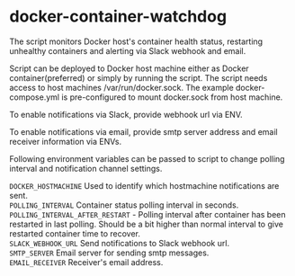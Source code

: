 # docker-container-watchdog
The script monitors Docker host's container health status, restarting unhealthy containers and alerting via Slack webhook and email.

Script can be deployed to Docker host machine either as Docker container(preferred) or simply by running the script. The script needs access to host machines /var/run/docker.sock. The example docker-compose.yml is pre-configured to mount docker.sock from host machine.  

To enable notifications via Slack, provide webhook url via ENV.

To enable notifications via email, provide smtp server address and email receiver information via ENVs.

Following environment variables can be passed to script to change polling interval and notification channel settings.

``DOCKER_HOSTMACHINE`` Used to identify which hostmachine notifications are sent.  
``POLLING_INTERVAL`` Container status polling interval in seconds.  
``POLLING_INTERVAL_AFTER_RESTART`` - Polling interval after container has been restarted in last polling. Should be a bit higher than normal interval to give restarted container time to recover.  
``SLACK_WEBHOOK_URL`` Send notifications to Slack webhook url.  
``SMTP_SERVER`` Email server for sending smtp messages.  
``EMAIL_RECEIVER`` Receiver's email address.  
